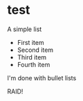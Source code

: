 # test

A simple list
  - First item
  - Second item
  - Third item
  - Fourth item

I'm done with bullet lists


RAID!